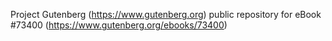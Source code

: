 Project Gutenberg (https://www.gutenberg.org) public repository for
eBook #73400 (https://www.gutenberg.org/ebooks/73400)
